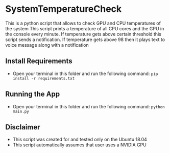 # SystemTemperatureCheck
This is a python script that allows to check GPU and CPU temperatures of the system
This script prints a temperature of all CPU cores and the GPU in the console every minute. 
If temperature gets above certain threshold this script sends a notification.
If temperature gets above 98 then it plays text to voice message along with a notification

## Install Requirements
- Open your terminal in this folder and run the following command:
`pip install -r requirements.txt`

## Running the App
- Open your terminal in this folder and run the following command:
`python main.py`

## Disclaimer
- This script was created for and tested only on the Ubuntu 18.04
- This script automatically assumes that user uses a NVIDIA GPU
